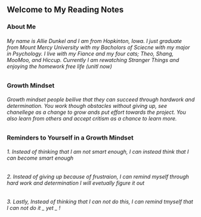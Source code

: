 ## Welcome to My Reading Notes 
### About Me
###### My name is Allie Dunkel and I am from Hopkinton, Iowa. I just graduate from Mount Mercy University with my Bacholors of Sciecne with my major in Psychology. I live with my Fiance and my four cats; Theo, Shang, MooMoo, and Hiccup. Currently I am rewatching Stranger Things and enjoying the homework free life (unitl now) 
###  **Growth Mindset**
###### Growth mindset people beilive that they can succeed through hardwork and determination. You work though obstacles without giving up, see chanellege as a change to grow ands put effort towards the project. You also learn from others and accept critism as a chance to learn more. 
### **Reminders to Yourself in a Growth Mindset**
###### 1. Instead of thinking that I am not smart enough, I can instead think that I can become smart enough
###### 2. Instead of giving up because of frustraion, I can remind myself through hard work and determination I will evetually figure it out
###### 3. Lastly, Instead of thinking that I can not do this, I can remind tmyself that I can not do it _ _yet_ _ ! 
